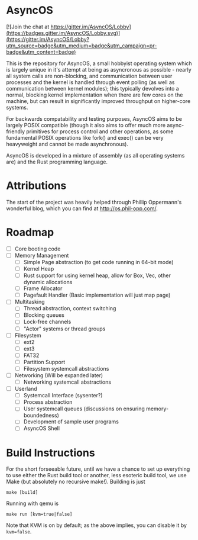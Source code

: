 # AsyncOS

[![Join the chat at https://gitter.im/AsyncOS/Lobby](https://badges.gitter.im/AsyncOS/Lobby.svg)](https://gitter.im/AsyncOS/Lobby?utm_source=badge&utm_medium=badge&utm_campaign=pr-badge&utm_content=badge)

This is the repository for AsyncOS, a small hobbyist operating system which is largely unique in it's attempt at being
as asyncronous as possible - nearly all system calls are non-blocking, and communication between user processes and the
kernel is handled through event polling (as well as communication between kernel modules); this typically devolves into
a normal, blocking kernel implementation when there are few cores on the machine, but can result in significantly
improved throughput on higher-core systems.

For backwards compatability and testing purposes, AsyncOS aims to be largely POSIX compatible (though it also aims to offer
much more async-friendly primitives for process control and other operations, as some fundamental POSIX operations like
fork() and exec() can be very heavyweight and cannot be made asynchronous).

AsyncOS is developed in a mixture of assembly (as all operating systems are) and the Rust programming language.

# Attributions

The start of the project was heavily helped through Phillip Oppermann's wonderful blog, which you can find at
http://os.phil-opp.com/.

# Roadmap

- [ ] Core booting code
- [ ] Memory Management
    - [ ] Simple Page abstraction (to get code running in 64-bit mode)
    - [ ] Kernel Heap
    - [ ] Rust support for using kernel heap, allow for Box, Vec, other dynamic allocations
    - [ ] Frame Allocator
    - [ ] Pagefault Handler (Basic implementation will just map page)
- [ ] Multitasking
    - [ ] Thread abstraction, context switching
    - [ ] Blocking queues
    - [ ] Lock-free channels
    - [ ] "Actor" systems or thread groups
- [ ] Filesystem
    - [ ] ext2
    - [ ] ext3
    - [ ] FAT32
    - [ ] Partition Support
    - [ ] Filesystem systemcall abstractions
- [ ] Networking (Will be expanded later)
    - [ ] Networking systemcall abstractions
- [ ] Userland
    - [ ] Systemcall Interface (sysenter?)
    - [ ] Process abstraction
    - [ ] User systemcall queues (discussions on ensuring memory-boundedness)
    - [ ] Development of sample user programs
    - [ ] AsyncOS Shell

# Build Instructions

For the short forseeable future, until we have a chance to set up everything to use either the Rust build tool or
another, less esoteric build tool, we use Make (but absolutely no recursive make!). Building is just

```
make [build]
```

Running with qemu is

```
make run [kvm=true|false]
```

Note that KVM is on by default; as the above implies, you can disable it by `kvm=false`.